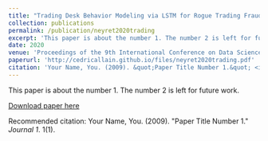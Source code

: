 ```yaml
---
title: "Trading Desk Behavior Modeling via LSTM for Rogue Trading Fraud Detection"
collection: publications
permalink: /publication/neyret2020trading
excerpt: 'This paper is about the number 1. The number 2 is left for future work.'
date: 2020
venue: 'Proceedings of the 9th International Conference on Data Science, Technology and Applications'
paperurl: 'http://cedricallain.github.io/files/neyret2020trading.pdf'
citation: 'Your Name, You. (2009). &quot;Paper Title Number 1.&quot; <i>Journal 1</i>. 1(1).'
---
```

This paper is about the number 1. The number 2 is left for future work.

[Download paper here](http://cedricallain.github.io/files/neyret2020trading.pdf)

Recommended citation: Your Name, You. (2009). "Paper Title Number 1." <i>Journal 1</i>. 1(1).
